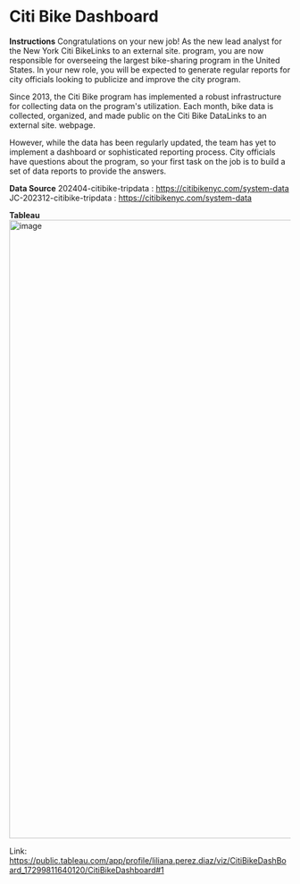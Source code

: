 # Citi Bike Dashboard 

**Instructions**
Congratulations on your new job! As the new lead analyst for the New York Citi BikeLinks to an external site. program, you are now responsible for overseeing the largest bike-sharing program in the United States. In your new role, you will be expected to generate regular reports for city officials looking to publicize and improve the city program.

Since 2013, the Citi Bike program has implemented a robust infrastructure for collecting data on the program's utilization. Each month, bike data is collected, organized, and made public on the Citi Bike DataLinks to an external site. webpage.

However, while the data has been regularly updated, the team has yet to implement a dashboard or sophisticated reporting process. City officials have questions about the program, so your first task on the job is to build a set of data reports to provide the answers.


**Data Source**
202404-citibike-tripdata : https://citibikenyc.com/system-data 
JC-202312-citibike-tripdata : https://citibikenyc.com/system-data 

**Tableau**
<img width="1106" alt="image" src="https://github.com/user-attachments/assets/f8c67404-7b65-4172-a919-c4fb3d0f5391">

Link: https://public.tableau.com/app/profile/liliana.perez.diaz/viz/CitiBikeDashBoard_17299811640120/CitiBikeDashboard#1


